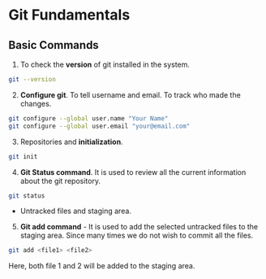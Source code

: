 # Git Fundamentals

## Basic Commands

1. To check the **version** of git installed in the system.

```bash
git --version
```

2. **Configure git**. To tell username and email. To track who made the changes.

```bash
git configure --global user.name "Your Name"
git configure --global user.email "your@email.com"
```

3. Repositories and **initialization**.

```bash
git init
```

4. **Git Status command**. It is used to review all the current information about the git repository.

```bash
git status
```

- Untracked files and staging area.

5. **Git add command** - It is used to add the selected untracked files to the staging area. Since many times we do not wish to commit all the files.

```bash
git add <file1> <file2>
```

Here, both file 1 and 2 will be added to the staging area.
